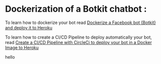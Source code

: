 # Dockerization of a Botkit chatbot :

To learn how to dockerize your bot read [Dockerize a Facebook bot (Botkit) and deploy it to Heroku](https://medium.com/@rania.zyane/dockerize-a-facebook-bot-botkit-and-deploy-it-to-heroku-8fd2aa45eb5d)

To learn how to create a CI/CD Pipeline to deploy automatically your bot, read [Create a CI/CD Pipeline with CircleCi to deploy your bot in a Docker Image to Heroku](https://medium.com/@rania.zyane/create-a-ci-cd-pipeline-with-circleci-to-deploy-your-bot-in-a-docker-image-to-heroku-32f5dfe887)


hello
